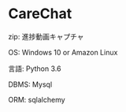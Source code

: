 # CareChat
zip: 進捗動画キャプチャ

OS: Windows 10 or Amazon Linux

言語: Python 3.6

DBMS: Mysql

ORM: sqlalchemy
